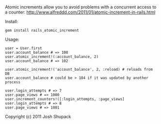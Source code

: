 Atomic increments allow you to avoid problems with a concurrent access to a counter:
http://www.alfreddd.com/2011/01/atomic-increment-in-rails.html

Install:

	gem install rails_atomic_increment


Usage:

	user = User.first
	user.account_balance # => 100
	user.atomic_increment!(:account_balance, 2)
	user.account_balance # => 102

	user.atomic_increment!('account_balance', 2, :reload) # reloads from DB
	user.account_balance # could be > 104 if it was updated by another process

	user.login_attempts # => 7
	user.page_views # => 1000
	user.increment_counters!([:login_attempts, :page_views]
	user.login_attempts # => 8
	user.page_views # => 1001
	
Copyright (c) 2011 Josh Shupack
